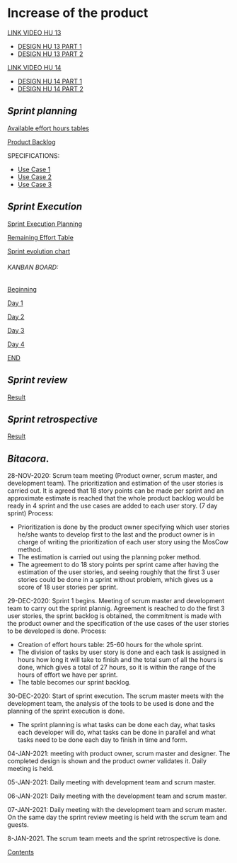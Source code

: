 # Increase of the product #
[LINK VIDEO HU 13](https://video.eko.com/v/Aq4XKp?autoplay=true)
+ [DESIGN HU 13 PART 1](https://drive.google.com/file/d/1fTclRaVaWPIaSZgVylXKcUhHs4FwjhNg/view?usp=sharing)
+ [DESIGN HU 13 PART 2](https://drive.google.com/file/d/19HkYzW8UhN76-K2KU-veMe7grfaMrLzi/view?usp=sharing)

[LINK VIDEO HU 14](https://video.eko.com/v/Aq4XKp?autoplay=true)
+ [DESIGN HU 14 PART 1](https://drive.google.com/file/d/19HkYzW8UhN76-K2KU-veMe7grfaMrLzi/view?usp=sharing)
+ [DESIGN HU 14 PART 2](https://drive.google.com/file/d/1kMAfRdppJrYVk8mfKUUB1Nncao170vAG/view?usp=sharing)

## ***Sprint planning***
 
 [Available effort hours tables]( https://drive.google.com/file/d/1oxnD7nseDvQLCNhAuxBhK2dI_AHxvUS1/view?usp=sharing)
 
 [Product Backlog](https://drive.google.com/file/d/17GhrPTShaFgqlolK8mk0PJI6gLqNjU5q/view?usp=sharing)

SPECIFICATIONS:

+ [Use Case 1](https://drive.google.com/file/d/1vU4TYOTCY6Q5A6SKU5idIQu3pfN7rGWL/view?usp=sharing)
+ [Use Case 2](https://drive.google.com/file/d/1jaUSAjR2C4KEqtvDj5kLnXEjLj5mQ04G/view?usp=sharing)
+ [Use Case 3](https://drive.google.com/file/d/1SuzI8_dZpOv0jrTr6i-6b4-2cl1YND-z/view?usp=sharing)
 
## ***Sprint Execution***

[Sprint Execution Planning](https://drive.google.com/file/d/1qV6kPoerN_nXyyiCcBzMAv2NebS7cMte/view?usp=sharing)

[Remaining Effort Table](https://drive.google.com/file/d/1-z7Cl_W9iVdW65ikNkAo7S0s8Rqf8eW1/view?usp=sharing)

[Sprint evolution chart](https://drive.google.com/file/d/1bWUvcaFtoYNJVnspYB_YdWwQHO1i5N15/view?usp=sharing)

###### KANBAN BOARD: 

[Beginning](https://drive.google.com/file/d/1llBKZlssU9h7pzlE_W4gbGDxmtlCsUgr/view?usp=sharing)

[Day 1](https://drive.google.com/file/d/1zi7bxZErBafRCMpEVFBEE-xHXbxvxiww/view?usp=sharing)

[Day 2](https://drive.google.com/file/d/1hb27rDr9QNX0pVRNU-oN8IMJNo32a0gM/view?usp=sharing)

[Day 3](https://drive.google.com/file/d/111okE7wze1EjD6TEQnd1qIsRrBrVLTp_/view?usp=sharing)

[Day 4](https://drive.google.com/file/d/1m1WLeeOrYyDttkt9LfBE4nHKi6U57HR7/view?usp=sharing)

[END](https://drive.google.com/file/d/14M0nAv_bl-l7y-hHFJFKAcof_Ikxr36j/view?usp=sharing)


## ***Sprint review***

[Result](https://drive.google.com/file/d/1E30iehLazeP_SIkc8rLH3IMgTh-IwPA3/view?usp=sharing)


## ***Sprint retrospective***

[Result](https://drive.google.com/file/d/1CxMDurySZo_8wRuEvMkum4b1cm7FS2LQ/view?usp=sharing)

## ***Bitacora***.
28-NOV-2020: Scrum team meeting (Product owner, scrum master, and development team). The prioritization and estimation of the user stories is carried out. It is agreed that 18 story points can be made per sprint and an approximate estimate is reached that the whole product backlog would be ready in 4 sprint and the use cases are added to each user story. (7 day sprint)
Process: 
 + Prioritization is done by the product owner specifying which user stories he/she wants to develop first to the last and the product owner is in charge of writing the prioritization of each user story using the MosCow method.
 + The estimation is carried out using the planning poker method.
 + The agreement to do 18 story points per sprint came after having the estimation of the user stories, and seeing roughly that the first 3 user stories could be done in a sprint without problem, which gives us a score of 18 user stories per sprint.
    
29-DEC-2020: Sprint 1 begins. Meeting of scrum master and development team to carry out the sprint plannig. Agreement is reached to do the first 3 user stories, the sprint backlog is obtained, the commitment is made with the product owner and the specification of the use cases of the user stories to be developed is done.
Process:
   + Creation of effort hours table: 25-60 hours for the whole sprint. 
   + The division of tasks by user story is done and each task is assigned in hours how long it will take to finish and the total sum of all the hours is done, which gives a total of 27 hours, so it is within the range of the hours of effort we have per sprint.
   + The table becomes our sprint backlog.
   
30-DEC-2020: Start of sprint execution. The scrum master meets with the development team, the analysis of the tools to be used is done and the planning of the sprint execution is done.

   + The sprint planning is what tasks can be done each day, what tasks each developer will do, what tasks can be done in parallel and what tasks need to be done each day to finish in time and form.

04-JAN-2021: meeting with product owner, scrum master and designer. The completed design is shown and the product owner validates it. Daily meeting is held. 

05-JAN-2021: Daily meeting with development team and scrum master.

06-JAN-2021: Daily meeting with the development team and scrum master.

07-JAN-2021: Daily meeting with the development team and scrum master. On the same day the sprint review meeting is held with the scrum team and guests.

8-JAN-2021. The scrum team meets and the sprint retrospective is done.

[Contents](https://github.com/DanielaLujanTrejo/Methods-of-organization-/tree/Final-delivery#methods-of-organization-notebook)
